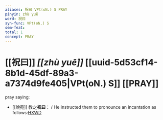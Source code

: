 ```yaml
---
aliases: 祝曰 VPt(oN.) S PRAY
pinyin: zhù yuē
word: 祝曰
syn-func: VPt(oN.) S
sem-feat: 
total: 1
concept: PRAY 
---
```

# [[祝曰]] *[[zhù yuē]]*  [[uuid-5d53cf14-8b1d-45df-89a3-a7374d9fe405|VPt(oN.) S]] [[PRAY]]
pray saying:
 - [[說苑]] 教之**祝曰**： / He instructed them to pronounce an incantation as follows:[HXWD](https://hxwd.org/textview.html?location=CH1a0907_CHANT_001-26a.6)